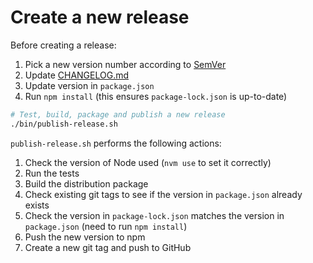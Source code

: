 # Create a new release

Before creating a release:

1. Pick a new version number according to [SemVer](https://semver.org/)
1. Update [CHANGELOG.md](../CHANGELOG.md)
1. Update version in `package.json`
1. Run `npm install` (this ensures `package-lock.json` is up-to-date)

```sh
# Test, build, package and publish a new release
./bin/publish-release.sh
```

`publish-release.sh` performs the following actions:

1. Check the version of Node used (`nvm use` to set it correctly)
1. Run the tests
1. Build the distribution package
1. Check existing git tags to see if the version in `package.json` already exists
1. Check the version in `package-lock.json` matches the version in `package.json` (need to run `npm install`)
1. Push the new version to npm
1. Create a new git tag and push to GitHub
